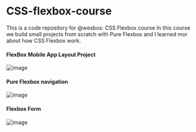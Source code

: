 # CSS-flexbox-course
This is a code repository for @wesbos: CSS Flexbox course 
In this course we build small projects from scratch with Pure Flexbox and I learned mor about how CSS Flexbox work.


#### FlexBox Mobile App Layout Project 

![image](https://user-images.githubusercontent.com/51326421/103329380-2109c800-4a8f-11eb-8ce7-c85fc063179a.png)


#### Pure Flexbox navigation

![image](https://user-images.githubusercontent.com/51326421/103329743-bf4a5d80-4a90-11eb-815d-611fc9ce0582.png)


#### Flexbox Form

![image](https://user-images.githubusercontent.com/51326421/103329855-50b9cf80-4a91-11eb-875f-d08087265789.png)


